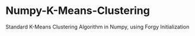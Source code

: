 # Numpy-K-Means-Clustering

Standard K-Means Clustering Algorithm in Numpy, using Forgy Initialization
